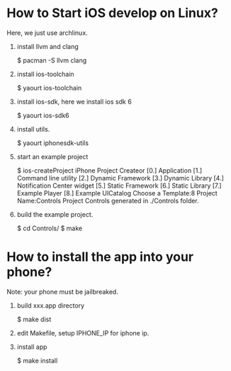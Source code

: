 How to Start iOS develop on Linux?
===================================

Here, we just use archlinux.

1. install llvm and clang

    $ pacman -S llvm clang

2. install ios-toolchain

    $ yaourt ios-toolchain

3. install ios-sdk, here we install ios sdk 6

    $ yaourt ios-sdk6

4. install utils.

    $ yaourt iphonesdk-utils

5. start an example project

    $ ios-createProject 
    iPhone Project Createor
    [0.] Application
    [1.] Command line utility
    [2.] Dynamic Framework
    [3.] Dynamic Library
    [4.] Notification Center widget
    [5.] Static Framework
    [6.] Static Library
    [7.] Example Player
    [8.] Example UICatalog
    Choose a Template:8
    Project Name:Controls
    Project Controls generated in ./Controls folder.

6. build the example project.

    $ cd Controls/
    $ make

How to install the app into your phone?
========================================

Note: your phone must be jailbreaked.

1. build xxx.app directory

    $ make dist

2. edit Makefile, setup IPHONE_IP for iphone ip.

3. install app

    $ make install
